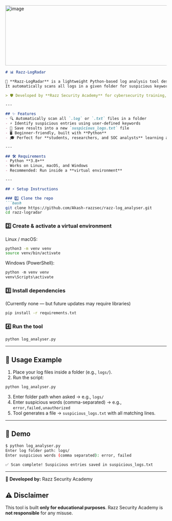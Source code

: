 <img width="731" height="188" alt="image" src="https://github.com/user-attachments/assets/b68f30f8-7bdc-4312-8244-b81070d2bf3a" />

````markdown
# 📊 Razz-LogRadar  

🚀 **Razz-LogRadar** is a lightweight Python-based log analysis tool designed to help security researchers and learners detect suspicious activity hidden inside log files.  
It automatically scans all logs in a given folder for suspicious keywords (like `error`, `failed`, `unauthorized`) and writes them into a new file for easy review.  

> 🛡 Developed by **Razz Security Academy** for cybersecurity training, automation learning, and real-world log analysis practice.  

---

## ✨ Features  
- 🔍 Automatically scan all `.log` or `.txt` files in a folder  
- ⚡ Identify suspicious entries using user-defined keywords  
- 📂 Save results into a new `suspicious_logs.txt` file  
- 🖥 Beginner-friendly, built with **Python**  
- 🎓 Perfect for **students, researchers, and SOC analysts** learning automation  

---

## 🛠 Requirements  
- Python **3.8+**  
- Works on Linux, macOS, and Windows  
- Recommended: Run inside a **virtual environment**  

---

## ⚡ Setup Instructions  

### 1️⃣ Clone the repo  
```bash
git clone https://github.com/Akash-razzsec/razz-log_analyser.git
cd razz-logradar
````

### 2️⃣ Create & activate a virtual environment

Linux / macOS:

```bash
python3 -m venv venv
source venv/bin/activate
```

Windows (PowerShell):

```powershell
python -m venv venv
venv\Scripts\activate
```

### 3️⃣ Install dependencies

(Currently none — but future updates may require libraries)

```bash
pip install -r requirements.txt
```

### 4️⃣ Run the tool

```bash
python log_analyser.py
```

---

## 📖 Usage Example

1. Place your log files inside a folder (e.g., `logs/`).
2. Run the script:

```bash
python log_analyser.py
```

3. Enter folder path when asked → e.g., `logs/`
4. Enter suspicious words (comma-separated) → e.g., `error,failed,unauthorized`
5. Tool generates a file → `suspicious_logs.txt` with all matching lines.

---

## 📸 Demo

```bash
$ python log_analyser.py
Enter log folder path: logs/
Enter suspicious words (comma separated): error, failed

✅ Scan complete! Suspicious entries saved in suspicious_logs.txt
```

---

🔹 **Developed by:** Razz Security Academy

## ⚠ Disclaimer

This tool is built **only for educational purposes**.
Razz Security Academy is **not responsible** for any misuse.
